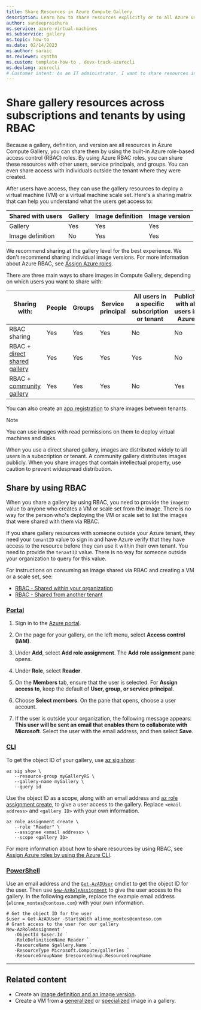 ```yaml
---
title: Share Resources in Azure Compute Gallery
description: Learn how to share resources explicitly or to all Azure users by using role-based access control.
author: sandeepraichura
ms.service: azure-virtual-machines
ms.subservice: gallery
ms.topic: how-to
ms.date: 02/14/2023
ms.author: saraic
ms.reviewer: cynthn
ms.custom: template-how-to , devx-track-azurecli
ms.devlang: azurecli
# Customer intent: As an IT administrator, I want to share resources in Azure Compute Gallery by using role-based access control, so that I can manage user access effectively across subscriptions and tenants.
---
```


# Share gallery resources across subscriptions and tenants by using RBAC

Because a gallery, definition, and version are all resources in Azure Compute Gallery, you can share them by using the built-in Azure role-based access control (RBAC) roles. By using Azure RBAC roles, you can share these resources with other users, service principals, and groups. You can even share access with individuals outside the tenant where they were created.

After users have access, they can use the gallery resources to deploy a virtual machine (VM) or a virtual machine scale set. Here's a sharing matrix that can help you understand what the users get access to:

| Shared with users | Gallery | Image definition | Image version |
|----------------------|----------------------|--------------|----------------------|
| Gallery | Yes                  | Yes          | Yes                  |
| Image definition     | No                   | Yes          | Yes                  |

We recommend sharing at the gallery level for the best experience. We don't recommend sharing individual image versions. For more information about Azure RBAC, see [Assign Azure roles](/azure/role-based-access-control/role-assignments-portal).

There are three main ways to share images in Compute Gallery, depending on which users you want to share with:

| Sharing with: | People | Groups | Service principal | All users in a specific subscription or tenant | Publicly with all users in Azure |
|---|---|---|---|---|---|
| RBAC sharing | Yes | Yes | Yes | No | No |
| RBAC + [direct shared gallery](./share-gallery-direct.md)  | Yes | Yes | Yes | Yes | No |
| RBAC + [community gallery](./share-gallery-community.md) | Yes | Yes | Yes | No | Yes |

You can also create an [app registration](./share-using-app-registration.md) to share images between tenants.

> [!NOTE]
> You can use images with read permissions on them to deploy virtual machines and disks.
>
> When you use a direct shared gallery, images are distributed widely to all users in a subscription or tenant. A community gallery distributes images publicly. When you share images that contain intellectual property, use caution to prevent widespread distribution.

## Share by using RBAC

When you share a gallery by using RBAC, you need to provide the `imageID` value to anyone who creates a VM or scale set from the image. There is no way for the person who's deploying the VM or scale set to list the images that were shared with them via RBAC.

If you share gallery resources with someone outside your Azure tenant, they need your `tenantID` value to sign in and have Azure verify that they have access to the resource before they can use it within their own tenant. You need to provide the `tenantID` value. There is no way for someone outside your organization to query for this value.

For instructions on consuming an image shared via RBAC and creating a VM or a scale set, see:

- [RBAC - Shared within your organization](vm-generalized-image-version.md#rbac---shared-within-your-organization)
- [RBAC - Shared from another tenant](vm-generalized-image-version.md#rbac---shared-from-another-tenant)

### [Portal](#tab/portal)

1. Sign in to the [Azure portal](https://portal.azure.com).

1. On the page for your gallery, on the left menu, select **Access control (IAM)**.

1. Under **Add**, select **Add role assignment**. The **Add role assignment** pane opens.

1. Under **Role**, select **Reader**.

1. On the **Members** tab, ensure that the user is selected. For **Assign access to**, keep the default of **User, group, or service principal**.

1. Choose **Select members**. On the pane that opens, choose a user account.

1. If the user is outside your organization, the following message appears: **This user will be sent an email that enables them to collaborate with Microsoft**. Select the user with the email address, and then select **Save**.

### [CLI](#tab/cli)

To get the object ID of your gallery, use [az sig show](/cli/azure/sig#az-sig-show):

```azurecli-interactive
az sig show \
   --resource-group myGalleryRG \
   --gallery-name myGallery \
   --query id
```

Use the object ID as a scope, along with an email address and [az role assignment create](/cli/azure/role/assignment#az-role-assignment-create), to give a user access to the gallery. Replace `<email address>` and `<gallery ID>` with your own information.

```azurecli-interactive
az role assignment create \
   --role "Reader" \
   --assignee <email address> \
   --scope <gallery ID>
```

For more information about how to share resources by using RBAC, see [Assign Azure roles by using the Azure CLI](/azure/role-based-access-control/role-assignments-cli).

### [PowerShell](#tab/powershell)

Use an email address and the [`Get-AzADUser`](/powershell/module/az.resources/get-azaduser) cmdlet to get the object ID for the user. Then use [`New-AzRoleAssignment`](/powershell/module/Az.Resources/New-AzRoleAssignment) to give the user access to the gallery. In the following example, replace the example email address (`alinne_montes@contoso.com`) with your own information.

```azurepowershell-interactive
# Get the object ID for the user
$user = Get-AzADUser -StartsWith alinne_montes@contoso.com
# Grant access to the user for our gallery
New-AzRoleAssignment `
   -ObjectId $user.Id `
   -RoleDefinitionName Reader `
   -ResourceName $gallery.Name `
   -ResourceType Microsoft.Compute/galleries `
   -ResourceGroupName $resourceGroup.ResourceGroupName

```

---

## Related content

- Create an [image definition and an image version](image-version.md).
- Create a VM from a [generalized](vm-generalized-image-version.md) or [specialized](vm-specialized-image-version.md) image in a gallery.
